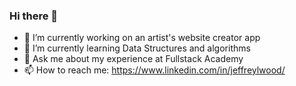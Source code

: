### Hi there 👋


- 🔭 I’m currently working on an artist's website creator app
- 🌱 I’m currently learning Data Structures and algorithms
- 💬 Ask me about my experience at Fullstack Academy
- 📫 How to reach me: https://www.linkedin.com/in/jeffreylwood/
